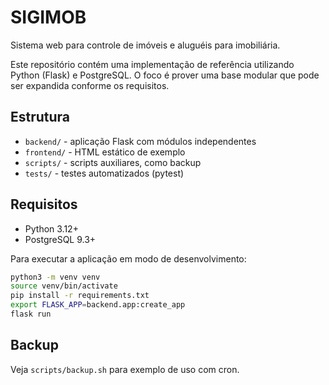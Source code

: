 # SIGIMOB

Sistema web para controle de imóveis e aluguéis para imobiliária.

Este repositório contém uma implementação de referência utilizando
Python (Flask) e PostgreSQL. O foco é prover uma base modular que
pode ser expandida conforme os requisitos.

## Estrutura
- `backend/` - aplicação Flask com módulos independentes
- `frontend/` - HTML estático de exemplo
- `scripts/` - scripts auxiliares, como backup
- `tests/` - testes automatizados (pytest)

## Requisitos
- Python 3.12+
- PostgreSQL 9.3+

Para executar a aplicação em modo de desenvolvimento:

```bash
python3 -m venv venv
source venv/bin/activate
pip install -r requirements.txt
export FLASK_APP=backend.app:create_app
flask run
```

## Backup
Veja `scripts/backup.sh` para exemplo de uso com cron.
